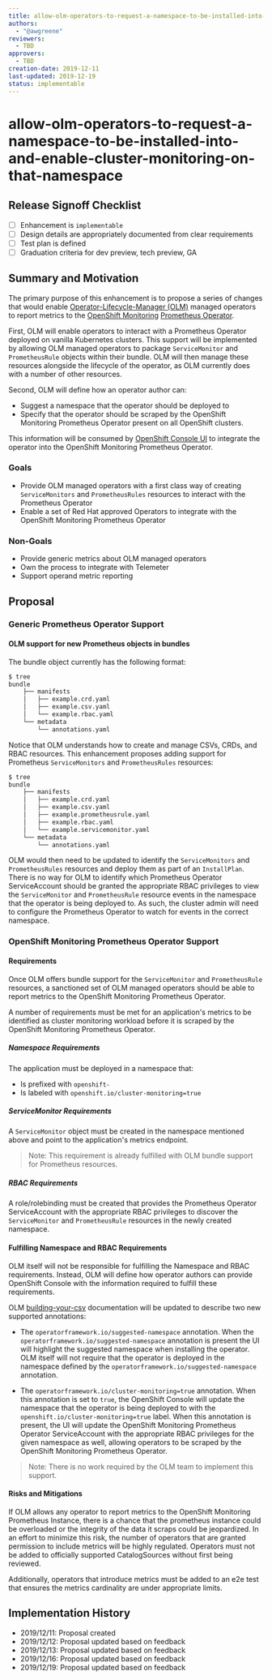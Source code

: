 ```yaml
---
title: allow-olm-operators-to-request-a-namespace-to-be-installed-into-and-enable-cluster-monitoring-on-that-namespace
authors:
  - "@awgreene"
reviewers:
  - TBD
approvers:
  - TBD
creation-date: 2019-12-11
last-updated: 2019-12-19
status: implementable
---
```


# allow-olm-operators-to-request-a-namespace-to-be-installed-into-and-enable-cluster-monitoring-on-that-namespace

## Release Signoff Checklist

- [ ] Enhancement is `implementable`
- [ ] Design details are appropriately documented from clear requirements
- [ ] Test plan is defined
- [ ] Graduation criteria for dev preview, tech preview, GA

## Summary and Motivation

The primary purpose of this enhancement is to propose a series of changes that would enable [Operator-Lifecycle-Manager (OLM)](https://github.com/operator-framework/operator-lifecycle-manager) managed operators to report metrics to the [OpenShift Monitoring](https://github.com/openshift/cluster-monitoring-operator) [Prometheus Operator](https://github.com/coreos/prometheus-operator).

First, OLM will enable operators to interact with a Prometheus Operator deployed on vanilla Kubernetes clusters. This support will be implemented by allowing OLM managed operators to package `ServiceMonitor` and `PrometheusRule` objects within their bundle. OLM will then manage these resources alongside the lifecycle of the operator, as OLM currently does with a number of other resources.

Second, OLM will define how an operator author can:

- Suggest a namespace that the operator should be deployed to
- Specify that the operator should be scraped by the OpenShift Monitoring Prometheus Operator present on all OpenShift clusters.

This information will be consumed by [OpenShift Console UI](https://github.com/openshift/console) to integrate the operator into the OpenShift Monitoring Prometheus Operator.

### Goals

- Provide OLM managed operators with a first class way of creating `ServiceMonitors` and `PrometheusRules` resources to interact with the Prometheus Operator
- Enable a set of Red Hat approved Operators to integrate with the OpenShift Monitoring Prometheus Operator

### Non-Goals

- Provide generic metrics about OLM managed operators
- Own the process to integrate with Telemeter
- Support operand metric reporting

## Proposal

### Generic Prometheus Operator Support

#### OLM support for new Prometheus objects in bundles

The bundle object currently has the following format:

```bash
$ tree
bundle
    ├── manifests
    │   ├── example.crd.yaml
    │   ├── example.csv.yaml
    │   └── example.rbac.yaml
    └── metadata
        └── annotations.yaml
```

Notice that OLM understands how to create and manage CSVs, CRDs, and RBAC resources. This enhancement proposes adding support for Prometheus `ServiceMonitors` and `PrometheusRules` resources:

```bash
$ tree
bundle
    ├── manifests
    │   ├── example.crd.yaml
    │   ├── example.csv.yaml
    │   ├── example.prometheusrule.yaml
    │   ├── example.rbac.yaml
    │   └── example.servicemonitor.yaml
    └── metadata
        └── annotations.yaml
```

OLM would then need to be updated to identify the `ServiceMonitors`
and `PrometheusRules` resources and deploy them as part of an
`InstallPlan`. There is no way for OLM to identify which Prometheus
Operator ServiceAccount should be granted the appropriate RBAC
privileges to view the `ServiceMonitor` and `PrometheusRule` resource
events in the namespace that the operator is being deployed to. As
such, the cluster admin will need to configure the Prometheus Operator
to watch for events in the correct namespace.

### OpenShift Monitoring Prometheus Operator Support

#### Requirements

Once OLM offers bundle support for the `ServiceMonitor` and `PrometheusRule` resources, a sanctioned set of OLM managed operators should be able to report metrics to the OpenShift Monitoring Prometheus Operator.

A number of requirements must be met for an application's metrics to be identified as cluster monitoring workload before it is scraped by the OpenShift Monitoring Prometheus Operator.

##### Namespace Requirements

The application must be deployed in a namespace that:

- Is prefixed with `openshift-`
- Is labeled with `openshift.io/cluster-monitoring=true`

##### ServiceMonitor Requirements

A `ServiceMonitor` object must be created in the namespace mentioned above and point to the application's metrics endpoint.

>Note: This requirement is already fulfilled with OLM bundle support for Prometheus resources.

##### RBAC Requirements

A role/rolebinding must be created that provides the Prometheus Operator ServiceAccount with the appropriate RBAC privileges to discover the `ServiceMonitor` and `PrometheusRule` resources in the newly created namespace.

#### Fulfilling Namespace and RBAC Requirements

OLM itself will not be responsible for fulfilling the Namespace and RBAC requirements. Instead, OLM will define how operator authors can provide OpenShift Console with the information required to fulfill these requirements.

OLM [building-your-csv](https://github.com/operator-framework/operator-lifecycle-manager/blob/master/doc/design/building-your-csv.md) documentation will be updated to describe two new supported annotations:

- The `operatorframework.io/suggested-namespace` annotation. When the `operatorframework.io/suggested-namespace` annotation is present the UI will highlight the suggested namespace when installing the operator. OLM itself will not require that the operator is deployed in the namespace defined by the `operatorframework.io/suggested-namespace` annotation.

- The `operatorframework.io/cluster-monitoring=true` annotation. When
  this annotation is set to `true`, the OpenShift Console will update
  the namespace that the operator is being deployed to with the
  `openshift.io/cluster-monitoring=true` label. When this annotation
  is present, the UI will update the OpenShift Monitoring Prometheus
  Operator ServiceAccount with the appropriate RBAC privileges for the
  given namespace as well, allowing operators to be scraped by the
  OpenShift Monitoring Prometheus Operator.

>Note: There is no work required by the OLM team to implement this support.

#### Risks and Mitigations

If OLM allows any operator to report metrics to the OpenShift
Monitoring Prometheus Instance, there is a chance that the prometheus
instance could be overloaded or the integrity of the data it scraps
could be jeopardized. In an effort to minimize this risk, the number
of operators that are granted permission to include metrics will be
highly regulated. Operators must not be added to officially supported
CatalogSources without first being reviewed.

Additionally, operators that introduce metrics must be added to an e2e test that ensures the metrics cardinality are under appropriate limits.

## Implementation History

- 2019/12/11: Proposal created
- 2019/12/12: Proposal updated based on feedback
- 2019/12/13: Proposal updated based on feedback
- 2019/12/16: Proposal updated based on feedback
- 2019/12/19: Proposal updated based on feedback
